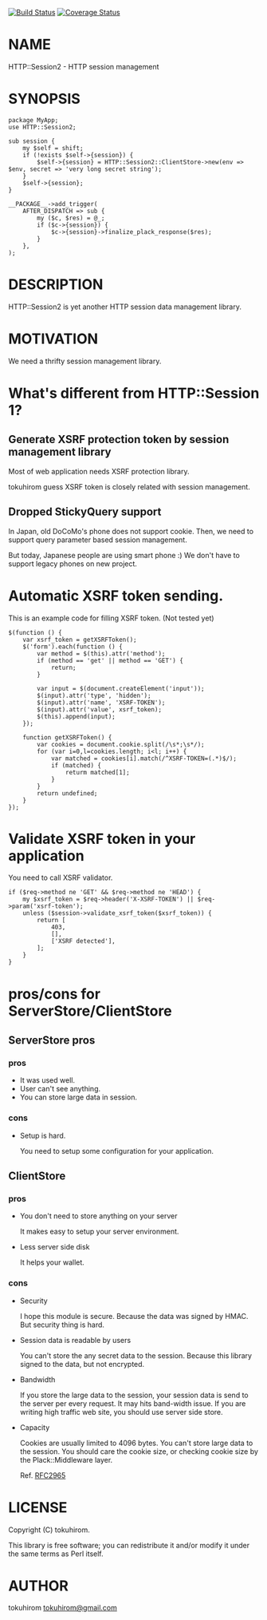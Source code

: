 [![Build Status](https://travis-ci.org/tokuhirom/HTTP-Session2.png?branch=master)](https://travis-ci.org/tokuhirom/HTTP-Session2) [![Coverage Status](https://coveralls.io/repos/tokuhirom/HTTP-Session2/badge.png?branch=master)](https://coveralls.io/r/tokuhirom/HTTP-Session2?branch=master)
# NAME

HTTP::Session2 - HTTP session management

# SYNOPSIS

    package MyApp;
    use HTTP::Session2;

    sub session {
        my $self = shift;
        if (!exists $self->{session}) {
            $self->{session} = HTTP::Session2::ClientStore->new(env => $env, secret => 'very long secret string');
        }
        $self->{session};
    }

    __PACKAGE__->add_trigger(
        AFTER_DISPATCH => sub {
            my ($c, $res) = @_;
            if ($c->{session}) {
                $c->{session}->finalize_plack_response($res);
            }
        },
    );

# DESCRIPTION

HTTP::Session2 is yet another HTTP session data management library.

# MOTIVATION

We need a thrifty session management library.

# What's different from HTTP::Session 1?

## Generate XSRF protection token by session management library

Most of web application needs XSRF protection library.

tokuhirom guess XSRF token is closely related with session management.

## Dropped StickyQuery support

In Japan, old DoCoMo's phone does not support cookie.
Then, we need to support query parameter based session management.

But today, Japanese people are using smart phone :)
We don't have to support legacy phones on new project.



# Automatic XSRF token sending.

This is an example code for filling XSRF token.
(Not tested yet)

    $(function () {
        var xsrf_token = getXSRFToken();
        $('form').each(function () {
            var method = $(this).attr('method');
            if (method == 'get' || method == 'GET') {
                return;
            }

            var input = $(document.createElement('input'));
            $(input).attr('type', 'hidden');
            $(input).attr('name', 'XSRF-TOKEN');
            $(input).attr('value', xsrf_token);
            $(this).append(input);
        });

        function getXSRFToken() {
            var cookies = document.cookie.split(/\s*;\s*/);
            for (var i=0,l=cookies.length; i<l; i++) {
                var matched = cookies[i].match(/^XSRF-TOKEN=(.*)$/);
                if (matched) {
                    returm matched[1];
                }
            }
            return undefined;
        }
    });

# Validate XSRF token in your application

You need to call XSRF validator.

    if ($req->method ne 'GET' && $req->method ne 'HEAD') {
        my $xsrf_token = $req->header('X-XSRF-TOKEN') || $req->param('xsrf-token');
        unless ($session->validate_xsrf_token($xsrf_token)) {
            return [
                403,
                [],
                ['XSRF detected'],
            ];
        }
    }

# pros/cons for ServerStore/ClientStore

## ServerStore pros

### pros

- It was used well.
- User can't see anything.
- You can store large data in session.

### cons

- Setup is hard.

    You need to setup some configuration for your application.

## ClientStore

### pros

- You don't need to store anything on your server

    It makes easy to setup your server environment.

- Less server side disk

    It helps your wallet.

### cons

- Security

    I hope this module is secure. Because the data was signed by HMAC. But security thing is hard.

- Session data is readable by users

    You can't store the any secret data to the session. Because this library signed to the data, but not encrypted.

- Bandwidth

    If you store the large data to the session, your session data is send to the server per every request.
    It may hits band-width issue. If you are writing high traffic web site, you should use server side store.

- Capacity

    Cookies are usually limited to 4096 bytes. You can't store large data to the session.
    You should care the cookie size, or checking cookie size by the Plack::Middleware layer.

    Ref. [RFC2965](http://tools.ietf.org/html/rfc2965)

# LICENSE

Copyright (C) tokuhirom.

This library is free software; you can redistribute it and/or modify
it under the same terms as Perl itself.

# AUTHOR

tokuhirom <tokuhirom@gmail.com>
